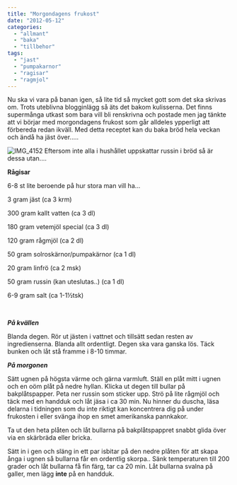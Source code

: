 ```yaml
---
title: "Morgondagens frukost"
date: "2012-05-12"
categories: 
  - "allmant"
  - "baka"
  - "tillbehor"
tags: 
  - "jast"
  - "pumpakarnor"
  - "ragisar"
  - "ragmjol"
---
```


Nu ska vi vara på banan igen, så lite tid så mycket gott som det ska skrivas om. Trots uteblivna blogginlägg så äts det bakom kulisserna. Det finns supermånga utkast som bara vill bli renskrivna och postade men jag tänkte att vi börjar med morgondagens frukost som går alldeles ypperligt att förbereda redan ikväll. Med detta receptet kan du baka bröd hela veckan och ändå ha jäst över.....

![](/static/img/IMG_4152-1024x682.jpg "IMG_4152")
Eftersom inte alla i hushållet uppskattar russin i bröd så är dessa utan....

**Rågisar**

6-8 st lite beroende på hur stora man vill ha...

3 gram jäst (ca 3 krm)

300 gram kallt vatten (ca 3 dl)

180 gram vetemjöl special (ca 3 dl)

120 gram rågmjöl (ca 2 dl)

50 gram solroskärnor/pumpakärnor (ca 1 dl)

20 gram linfrö (ca 2 msk)

50 gram russin (kan uteslutas..) (ca 1 dl)

6-9 gram salt (ca 1-1½tsk)

 

_**På kvällen**_

Blanda degen. Rör ut jästen i vattnet och tillsätt sedan resten av ingredienserna. Blanda allt ordentligt. Degen ska vara ganska lös. Täck bunken och låt stå framme i 8-10 timmar.

_**På morgonen**_

Sätt ugnen på högsta värme och gärna varmluft. Ställ en plåt mitt i ugnen och en oöm plåt på nedre hyllan. Klicka ut degen till bullar på bakplåtspapper. Peta ner russin som sticker upp. Strö på lite rågmjöl och täck med en handduk och låt jäsa i ca 30 min. Nu hinner du duscha, läsa delarna i tidningen som du inte riktigt kan koncentrera dig på under frukosten i eller svänga ihop en smet amerikanska pannkakor.

Ta ut den heta plåten och låt bullarna på bakplåtspappret snabbt glida över via en skärbräda eller bricka.

Sätt in i gen och släng in ett par isbitar på den nedre plåten för att skapa ånga i ugnen så bullarna får en ordentlig skorpa.. Sänk temperaturen till 200 grader och låt bullarna få fin färg, tar ca 20 min. Låt bullarna svalna på galler, men lägg **inte** på en handduk.
